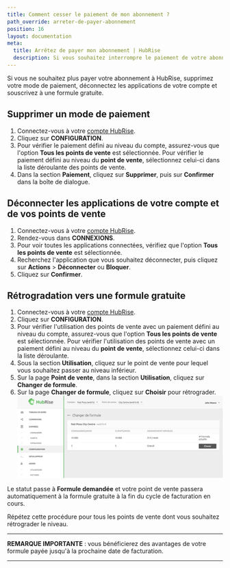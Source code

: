 ```yaml
---
title: Comment cesser le paiement de mon abonnement ?
path_override: arreter-de-payer-abonnement
position: 16
layout: documentation
meta:
  title: Arrêtez de payer mon abonnement | HubRise
  description: Si vous souhaitez interrompre le paiement de votre abonnement, supprimez votre mode de paiement, déconnectez les application et souscrivez à la formule gratuite.
---
```


Si vous ne souhaitez plus payer votre abonnement à HubRise, supprimez votre mode de paiement, déconnectez les applications de votre compte et souscrivez à une formule gratuite.

## Supprimer un mode de paiement

1. Connectez-vous à votre [compte HubRise](https://manager.hubrise.com/login).
1. Cliquez sur **CONFIGURATION**.
1. Pour vérifier le paiement défini au niveau du compte, assurez-vous que l'option **Tous les points de vente** est sélectionnée. Pour vérifier le paiement défini au niveau du **point de vente**, sélectionnez celui-ci dans la liste déroulante des points de vente.
1. Dans la section **Paiement**, cliquez sur **Supprimer**, puis sur **Confirmer** dans la boîte de dialogue.

## Déconnecter les applications de votre compte et de vos points de vente

1. Connectez-vous à votre [compte HubRise](https://manager.hubrise.com/login).
1. Rendez-vous dans **CONNEXIONS**.
1. Pour voir toutes les applications connectées, vérifiez que l'option **Tous les points de vente** est sélectionnée.
1. Recherchez l'application que vous souhaitez déconnecter, puis cliquez sur **Actions** > **Déconnecter** ou **Bloquer**.
1. Cliquez sur **Confirmer**.

## Rétrogradation vers une formule gratuite

1. Connectez-vous à votre [compte HubRise](https://manager.hubrise.com/login).
1. Cliquez sur **CONFIGURATION**.
1. Pour vérifier l'utilisation des points de vente avec un paiement défini au niveau du compte, assurez-vous que l'option **Tous les points de vente** est sélectionnée. Pour vérifier l'utilisation des points de vente avec un paiement défini au niveau du **point de vente**, sélectionnez celui-ci dans la liste déroulante.
1. Sous la section **Utilisation**, cliquez sur le point de vente pour lequel vous souhaitez passer au niveau inférieur.
1. Sur la page **Point de vente**, dans la section **Utilisation**, cliquez sur **Changer de formule**.
1. Sur la page **Changer de formule**, cliquez sur **Choisir** pour rétrograder. ![Rétrogradation de votre point de vente HubRise à une formule gratuite](./images/070-downgrade-plan.png)

Le statut passe à **Formule demandée** et votre point de vente passera automatiquement à la formule gratuite à la fin du cycle de facturation en cours.

Répétez cette procédure pour tous les points de vente dont vous souhaitez rétrograder le niveau.

---

**REMARQUE IMPORTANTE** : vous bénéficierez des avantages de votre formule payée jusqu'à la prochaine date de facturation.

---

